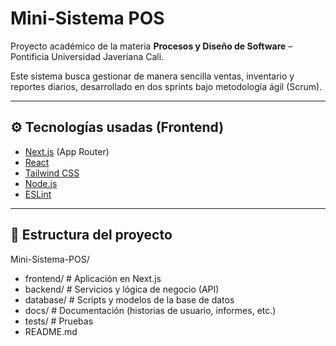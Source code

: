 # Mini-Sistema POS

Proyecto académico de la materia **Procesos y Diseño de Software** – Pontificia Universidad Javeriana Cali.  

Este sistema busca gestionar de manera sencilla ventas, inventario y reportes diarios, desarrollado en dos sprints bajo metodología ágil (Scrum).  

---

## ⚙️ Tecnologías usadas (Frontend)
- [Next.js](https://nextjs.org/) (App Router)
- [React](https://react.dev/)
- [Tailwind CSS](https://tailwindcss.com/)  
- [Node.js](https://nodejs.org/)  
- [ESLint](https://eslint.org/)  

---

## 📂 Estructura del proyecto

Mini-Sistema-POS/
- frontend/ # Aplicación en Next.js
- backend/ # Servicios y lógica de negocio (API)
- database/ # Scripts y modelos de la base de datos
- docs/ # Documentación (historias de usuario, informes, etc.)
- tests/ # Pruebas
- README.md


